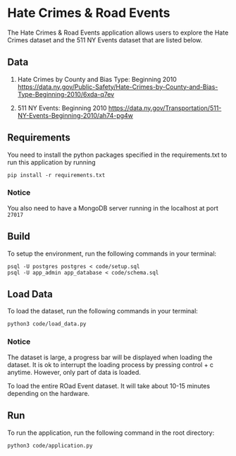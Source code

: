 # Hate Crimes & Road Events

The Hate Crimes & Road Events application allows users to explore the Hate Crimes dataset and the 511 NY Events dataset
that are listed below.

## Data

1. Hate Crimes by County and Bias Type: Beginning 2010
   https://data.ny.gov/Public-Safety/Hate-Crimes-by-County-and-Bias-Type-Beginning-2010/6xda-q7ev

2. 511 NY Events: Beginning 2010
   https://data.ny.gov/Transportation/511-NY-Events-Beginning-2010/ah74-pg4w

## Requirements

You need to install the python packages specified in the requirements.txt to run this application by running 

```
pip install -r requirements.txt
```

### Notice
You also need to have a MongoDB server running in the localhost at port `27017`

## Build

To setup the environment, run the following commands in your terminal:

```
psql -U postgres postgres < code/setup.sql
psql -U app_admin app_database < code/schema.sql
```

## Load Data

To load the dataset, run the following commands in your terminal:
```
python3 code/load_data.py
```

### Notice

The dataset is large, a progress bar will be displayed when loading the dataset. It is ok to interrupt the loading
process by pressing control + c anytime. However, only part of data is loaded.

To load the entire ROad Event dataset. It will take about 10-15 minutes depending on the hardware.


## Run

To run the application, run the following command in the root directory:

```
python3 code/application.py
```

